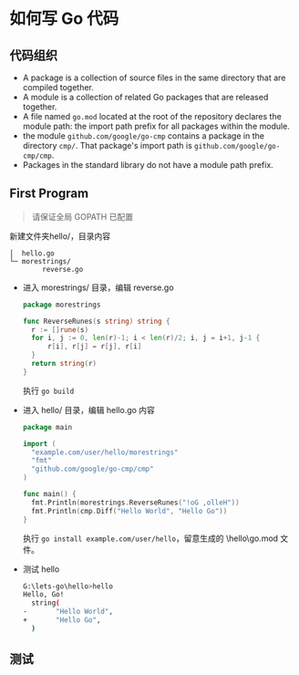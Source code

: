# 如何写 Go 代码

## 代码组织
- A package is a collection of source files in the same directory that are compiled together.
- A module is a collection of related Go packages that are released together.
- A file named `go.mod` located at the root of the repository declares the module path: 
the import path prefix for all packages within the module.
- the module `github.com/google/go-cmp` contains a package in the directory `cmp/`. 
That package's import path is `github.com/google/go-cmp/cmp`.
- Packages in the standard library do not have a module path prefix.

## First Program
> 请保证全局 GOPATH 已配置

新建文件夹hello/，目录内容
```
│  hello.go
└─ morestrings/
        reverse.go
```
- 进入 morestrings/ 目录，编辑 reverse.go
  ```go
  package morestrings
  
  func ReverseRunes(s string) string {
  	r := []rune(s)
  	for i, j := 0, len(r)-1; i < len(r)/2; i, j = i+1, j-1 {
  		r[i], r[j] = r[j], r[i]
  	}
  	return string(r)
  }
  ```
  执行 `go build`

- 进入 hello/ 目录，编辑 hello.go 内容
  ```go
  package main
  
  import (
  	"example.com/user/hello/morestrings"
  	"fmt"
  	"github.com/google/go-cmp/cmp"
  )
  
  func main() {
  	fmt.Println(morestrings.ReverseRunes("!oG ,olleH"))
  	fmt.Println(cmp.Diff("Hello World", "Hello Go"))
  }
  ```
  执行 `go install example.com/user/hello`，留意生成的 \hello\go.mod 文件。
  
- 测试 hello
  ```bash
  G:\lets-go\hello>hello
  Hello, Go!
    string(
  -       "Hello World",
  +       "Hello Go",
    )
  ```

## 测试